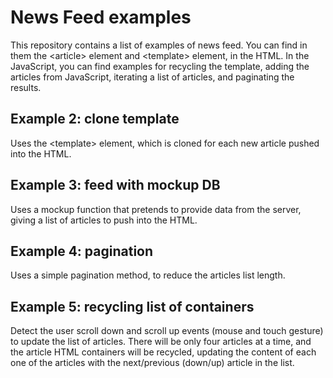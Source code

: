 # News Feed examples
This repository contains a list of examples of news feed.
You can find in them the \<article\> element and \<template\> element, in the HTML.
In the JavaScript, you can find examples for recycling the template, adding the articles from JavaScript, iterating a list of articles, and paginating the results.

## Example 2: clone template
Uses the \<template\> element, which is cloned for each new article pushed into the HTML.

## Example 3: feed with mockup DB
Uses a mockup function that pretends to provide data from the server, giving a list of articles to push into the HTML.

## Example 4: pagination
Uses a simple pagination method, to reduce the articles list length.

## Example 5: recycling list of containers
Detect the user scroll down and scroll up events (mouse and touch gesture) to update the list of articles. There will be only four articles at a time, and the article HTML containers will be recycled, updating the content of each one of the articles with the next/previous (down/up) article in the list.
